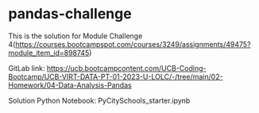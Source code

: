 # pandas-challenge
This is the solution for Module Challenge 4(https://courses.bootcampspot.com/courses/3249/assignments/49475?module_item_id=898745)

GitLab link: https://ucb.bootcampcontent.com/UCB-Coding-Bootcamp/UCB-VIRT-DATA-PT-01-2023-U-LOLC/-/tree/main/02-Homework/04-Data-Analysis-Pandas

Solution Python Notebook: PyCitySchools_starter.ipynb